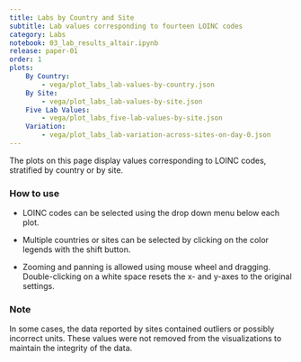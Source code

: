 ```yaml
---
title: Labs by Country and Site
subtitle: Lab values corresponding to fourteen LOINC codes
category: Labs
notebook: 03_lab_results_altair.ipynb
release: paper-01
order: 1
plots:
    By Country:
        - vega/plot_labs_lab-values-by-country.json
    By Site:
        - vega/plot_labs_lab-values-by-site.json
    Five Lab Values:
        - vega/plot_labs_five-lab-values-by-site.json
    Variation:
        - vega/plot_labs_lab-variation-across-sites-on-day-0.json
---
```


The plots on this page display values corresponding to LOINC codes, stratified by country or by site.

### How to use

- LOINC codes can be selected using the drop down menu below each plot.

- Multiple countries or sites can be selected by clicking on the color legends with the shift button.

- Zooming and panning is allowed using mouse wheel and dragging. Double-clicking on a white space resets the x- and y-axes to the original settings.

### Note

In some cases, the data reported by sites contained outliers or possibly incorrect units. These values were not removed from the visualizations to maintain the integrity of the data.
